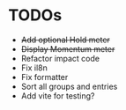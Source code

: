 # TODOs

- ~~Add optional Hold meter~~
- ~~Display Momentum meter~~
- Refactor impact code
- Fix il8n
- Fix formatter
- Sort all groups and entries
- Add vite for testing?
